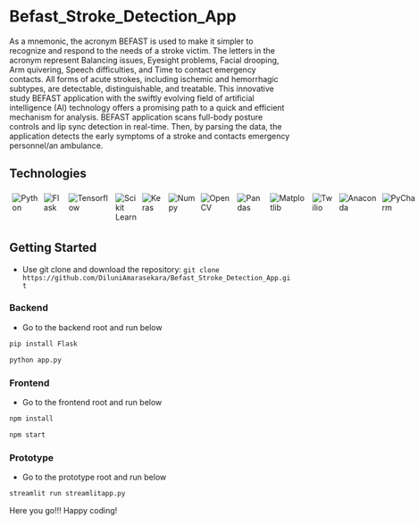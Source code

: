 # Befast_Stroke_Detection_App

As a mnemonic, the acronym BEFAST is used to make it simpler to recognize and respond to the needs of a stroke victim. The letters in the acronym represent Balancing issues, Eyesight problems, Facial drooping, Arm quivering, Speech difficulties, and Time to contact emergency contacts. All forms of acute strokes, including ischemic and hemorrhagic subtypes, are detectable, distinguishable, and treatable. This innovative study BEFAST application with the swiftly evolving field of artificial intelligence (AI) technology offers a promising path to a quick and efficient mechanism for analysis. BEFAST application scans full-body posture controls and lip sync detection in real-time. Then, by parsing the data, the application detects the early symptoms of a stroke and contacts emergency personnel/an ambulance.

## Technologies

<div style="display:flex; margin: auto;">

<img style="margin:5px;" src="https://img.shields.io/static/v1?style=for-the-badge&message=Python&color=3776AB&logo=Python&logoColor=FFFFFF&label=" alt="Python">

<img style="margin:5px;" src="https://img.shields.io/badge/Flask-000000?style=for-the-badge&logo=flask&logoColor=white" alt="Flask">

<img style="margin:5px;" src="https://img.shields.io/badge/TensorFlow-%23FF6F00.svg?style=for-the-badge&logo=TensorFlow&logoColor=white" alt="Tensorflow">

<img style="margin:5px;" src="https://img.shields.io/badge/scikit--learn-%23F7931E.svg?style=for-the-badge&logo=scikit-learn&logoColor=white" alt="Scikit Learn">

<img style="margin:5px;" src="https://img.shields.io/badge/Keras-%23D00000.svg?style=for-the-badge&logo=Keras&logoColor=white" alt="Keras">

<img style="margin:5px;" src="https://img.shields.io/badge/numpy-%23013243.svg?style=for-the-badge&logo=numpy&logoColor=white" alt="Numpy">

<img style="margin:5px;" src="https://img.shields.io/badge/opencv-%23white.svg?style=for-the-badge&logo=opencv&logoColor=white" alt="OpenCV">

<img style="margin:5px;" src="https://img.shields.io/badge/pandas-%23150458.svg?style=for-the-badge&logo=pandas&logoColor=white)" alt="Pandas">

<img style="margin:5px;" src="https://img.shields.io/badge/Matplotlib-%23fff1ff.svg?style=for-the-badge&logo=Matplotlib&logoColor=black" alt="Matplotlib">

<img style="margin:5px;" src="https://img.shields.io/badge/Twilio-F22F46?style=for-the-badge&logo=Twilio&logoColor=white" alt="Twilio">

<img style="margin:5px;" src="https://img.shields.io/badge/Anaconda-%2344A833.svg?style=for-the-badge&logo=anaconda&logoColor=white" alt="Anaconda">

<img style="margin:5px;" src="https://img.shields.io/badge/PyCharm-000000.svg?&style=for-the-badge&logo=PyCharm&logoColor=white" alt="PyCharm">

<img style="margin:5px;" src="https://img.shields.io/badge/Jupyter-orange?style=for-the-badge&logo=Jupyter&logoColor=white" alt="Jupyter Notebook">

<img style="margin:5px;" src="https://img.shields.io/badge/nVIDIA-%2376B900.svg?style=for-the-badge&logo=nVIDIA&logoColor=white" alt="Nvidia">

<img style="margin:5px;" src="https://img.shields.io/badge/git-%23F05033.svg?style=for-the-badge&logo=git&logoColor=white" alt="Git">

<img style="margin:5px;" src="https://img.shields.io/badge/github-%23121011.svg?style=for-the-badge&logo=github&logoColor=white" alt="GitHub">

<img style="margin:5px;" src="https://img.shields.io/badge/React-20232A?style=for-the-badge&logo=react&logoColor=61DAFB" alt="React">

<img style="margin:5px;" src="https://img.shields.io/badge/React_Router-CA4245?style=for-the-badge&logo=react-router&logoColor=white" alt="React Route">

<img style="margin:5px;" src="https://img.shields.io/badge/WebStorm-000000?style=for-the-badge&logo=WebStorm&logoColor=white" alt="WebStorm">

</div>

## Getting Started
- Use git clone and download the repository: `git clone https://github.com/DiluniAmarasekara/Befast_Stroke_Detection_App.git`

### Backend
- Go to the backend root and run below
```sh
pip install Flask
```
```sh
python app.py
```

### Frontend
- Go to the frontend root and run below
```sh
npm install
```
```sh
npm start
```

### Prototype
- Go to the prototype root and run below
```sh
streamlit run streamlitapp.py
```


Here you go!!! Happy coding!